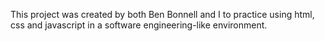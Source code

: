 This project was created by both Ben Bonnell and I to practice using html, css and javascript in a software engineering-like environment. 

